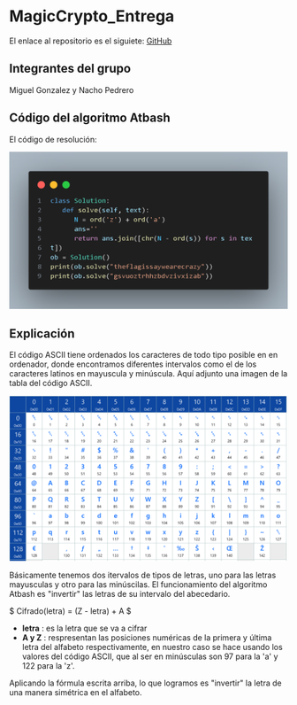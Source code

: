 # MagicCrypto_Entrega

El enlace al repositorio es el siguiete: [GitHub](https://github.com/MiguelGG03/MagicCrypto_Entrega.git)

## Integrantes del grupo

Miguel Gonzalez y Nacho Pedrero

## Código del algoritmo Atbash

El código de resolución:

![imagen](code_atbash.png)

## Explicación

El código ASCII tiene ordenados los caracteres de todo tipo posible en en ordenador, donde encontramos diferentes intervalos como el de los caracteres latinos en mayuscula y minúscula. Aquí adjunto una imagen de la tabla del código ASCII.

![ImagenASCII](ASCII.png)

Básicamente tenemos dos itervalos de tipos de letras, uno para las letras mayusculas y otro para las minúscilas. El funcionamiento del algoritmo Atbash es "invertir" las letras de su intervalo del abecedario.

$
Cifrado(letra) = (Z - letra) + A
$

- **letra** : es la letra que se va a cifrar
- **A y Z** : respresentan las posiciones numéricas de la primera y última letra del alfabeto respectivamente, en nuestro caso se hace usando los valores del código ASCII, que al ser en minúsculas son 97 para la 'a' y 122 para la 'z'.

Aplicando la fórmula escrita arriba, lo que logramos es "invertir" la letra de una manera simétrica en el alfabeto.

